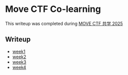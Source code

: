 # Move CTF Co-learning

This writeup was completed during [MOVE CTF 共学 2025](https://platform.cyclens.tech/activity/1)

## Writeup

- [week1](./writeup.md#week1)
- [week2](./writeup.md#week2)
- [week3](./writeup.md#week3)
- [week4](./writeup.md#week4)